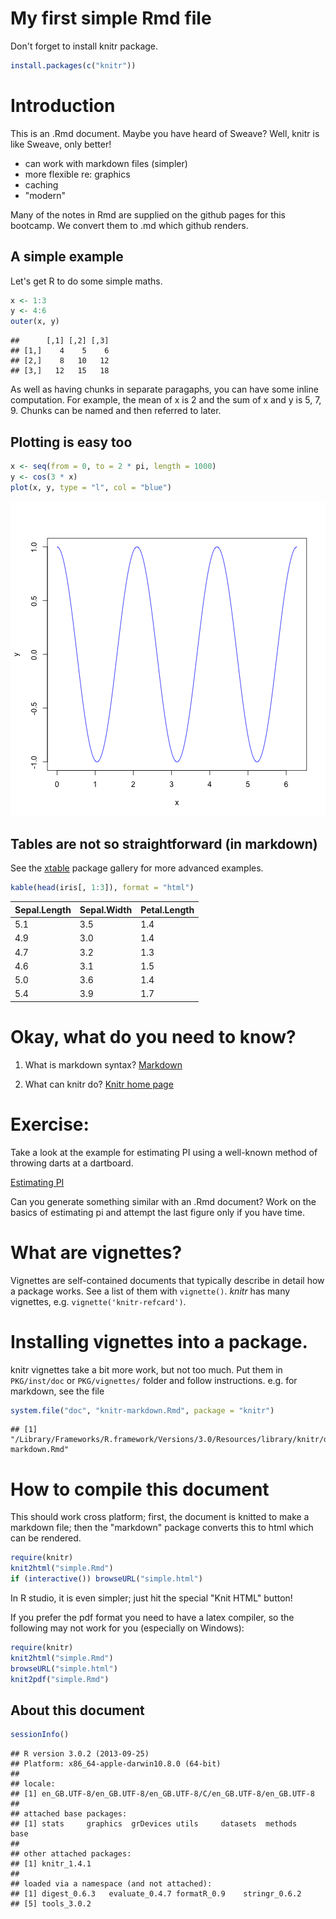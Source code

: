 # My first simple Rmd file

Don't forget to install knitr package.


```r
install.packages(c("knitr"))
```


# Introduction

This is an .Rmd document.  Maybe you have heard of Sweave?
Well, knitr is like Sweave, only better!

* can work with markdown files (simpler)
* more flexible re: graphics
* caching
* "modern"

Many of the notes in Rmd are supplied on the github pages for this
bootcamp.  We convert them to .md which github renders.

## A simple example

Let's get R to do some simple maths.


```r
x <- 1:3
y <- 4:6
outer(x, y)
```

```
##      [,1] [,2] [,3]
## [1,]    4    5    6
## [2,]    8   10   12
## [3,]   12   15   18
```

As well as having chunks in separate paragaphs, you can have some
inline computation.  For example, the mean of x is 2 and
the sum of x and y is 5, 7, 9.  Chunks can be named and then
referred to later.

## Plotting is easy too


```r
x <- seq(from = 0, to = 2 * pi, length = 1000)
y <- cos(3 * x)
plot(x, y, type = "l", col = "blue")
```

![plot of chunk plot-chunk](figure/plot-chunk.png) 


## Tables are not so straightforward (in markdown)

See the
[xtable](http://cran.r-project.org/web/packages/xtable/vignettes/xtableGallery.pdf)
package gallery for more advanced examples.


```r
kable(head(iris[, 1:3]), format = "html")
```

<table>
 <thead>
  <tr>
   <th> Sepal.Length </th>
   <th> Sepal.Width </th>
   <th> Petal.Length </th>
  </tr>
 </thead>
<tbody>
  <tr>
   <td> 5.1 </td>
   <td> 3.5 </td>
   <td> 1.4 </td>
  </tr>
  <tr>
   <td> 4.9 </td>
   <td> 3.0 </td>
   <td> 1.4 </td>
  </tr>
  <tr>
   <td> 4.7 </td>
   <td> 3.2 </td>
   <td> 1.3 </td>
  </tr>
  <tr>
   <td> 4.6 </td>
   <td> 3.1 </td>
   <td> 1.5 </td>
  </tr>
  <tr>
   <td> 5.0 </td>
   <td> 3.6 </td>
   <td> 1.4 </td>
  </tr>
  <tr>
   <td> 5.4 </td>
   <td> 3.9 </td>
   <td> 1.7 </td>
  </tr>
</tbody>
</table>



# Okay, what do you need to know?


1. What is markdown syntax?  [Markdown](http://daringfireball.net/projects/markdown)

2. What can knitr do? [Knitr home page](http://yihui.name/knitr/)


# Exercise:

Take a look at the example for estimating PI using a well-known method
of throwing darts at a dartboard.

[Estimating PI](http://www.damtp.cam.ac.uk/user/eglen/rguide/estimate.pdf)

Can you generate something similar with an .Rmd document?  Work on the
basics of estimating pi and attempt the last figure only if you have
time.

# What are vignettes?

Vignettes are self-contained documents that typically describe in
detail how a package works.  See a list of them with `vignette()`.
*knitr* has many vignettes, e.g. `vignette('knitr-refcard')`.

# Installing vignettes into a package.

knitr vignettes take a bit more work, but not too much.  Put them in
`PKG/inst/doc` or `PKG/vignettes/` folder and follow instructions.
e.g.  for markdown, see the file


```r
system.file("doc", "knitr-markdown.Rmd", package = "knitr")
```

```
## [1] "/Library/Frameworks/R.framework/Versions/3.0/Resources/library/knitr/doc/knitr-markdown.Rmd"
```



# How to compile this document

This should work cross platform; first, the document is knitted to
make a markdown file; then the "markdown" package converts this to
html which can be rendered.


```r
require(knitr)
knit2html("simple.Rmd")
if (interactive()) browseURL("simple.html")
```


In R studio, it is even simpler; just hit the special "Knit HTML" button!

If you prefer the pdf format you need to have a latex compiler, so the
following may not work for you (especially on Windows):


```r
require(knitr)
knit2html("simple.Rmd")
browseURL("simple.html")
knit2pdf("simple.Rmd")
```


## About this document


```r
sessionInfo()
```

```
## R version 3.0.2 (2013-09-25)
## Platform: x86_64-apple-darwin10.8.0 (64-bit)
## 
## locale:
## [1] en_GB.UTF-8/en_GB.UTF-8/en_GB.UTF-8/C/en_GB.UTF-8/en_GB.UTF-8
## 
## attached base packages:
## [1] stats     graphics  grDevices utils     datasets  methods   base     
## 
## other attached packages:
## [1] knitr_1.4.1
## 
## loaded via a namespace (and not attached):
## [1] digest_0.6.3   evaluate_0.4.7 formatR_0.9    stringr_0.6.2 
## [5] tools_3.0.2
```

